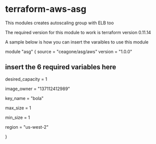 # terraform-aws-asg

This modules creates autoscaling group with ELB too

The required version for this module to work is terraform version 0.11.14

A sample below is how you can insert the varaibles to use this module

module "asg" {
  source  = "ceagone/asg/aws"
  version = "1.0.0"
  ## insert the 6 required variables here
  desired_capacity = 1
  
  image_owner = "137112412989"
  
  key_name = "bola"
  
  max_size = 1
  
  min_size = 1
  
  region = "us-west-2"
 
}
